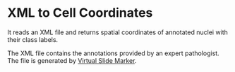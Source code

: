 # XML to Cell Coordinates
It reads an XML file and returns spatial coordinates of annotated nuclei with their class labels.

The XML file contains the annotations provided by an expert pathologist. The file is generated by [Virtual Slide Marker](http://tialab.dcs.warwick.ac.uk).
